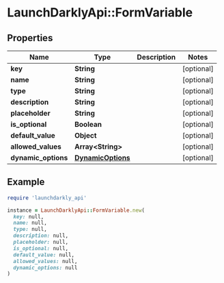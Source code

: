 # LaunchDarklyApi::FormVariable

## Properties

| Name | Type | Description | Notes |
| ---- | ---- | ----------- | ----- |
| **key** | **String** |  | [optional] |
| **name** | **String** |  | [optional] |
| **type** | **String** |  | [optional] |
| **description** | **String** |  | [optional] |
| **placeholder** | **String** |  | [optional] |
| **is_optional** | **Boolean** |  | [optional] |
| **default_value** | **Object** |  | [optional] |
| **allowed_values** | **Array&lt;String&gt;** |  | [optional] |
| **dynamic_options** | [**DynamicOptions**](DynamicOptions.md) |  | [optional] |

## Example

```ruby
require 'launchdarkly_api'

instance = LaunchDarklyApi::FormVariable.new(
  key: null,
  name: null,
  type: null,
  description: null,
  placeholder: null,
  is_optional: null,
  default_value: null,
  allowed_values: null,
  dynamic_options: null
)
```

